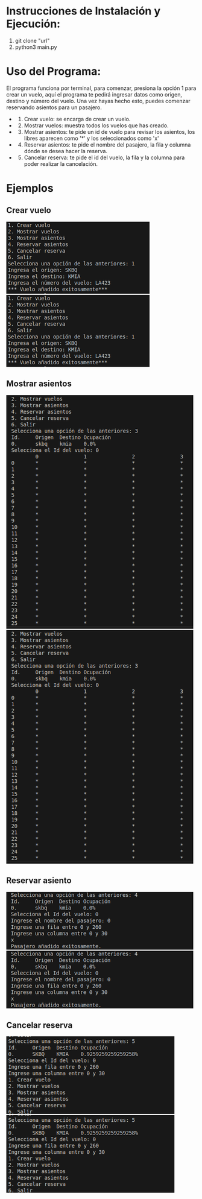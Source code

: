 # Instrucciones de Instalación y Ejecución:
1. git clone "url"
2. python3 main.py
# Uso del Programa:
El programa funciona por terminal, para comenzar, presiona la opción 1 para crear un vuelo, aquí
el programa te pedirá ingresar datos como origen, destino y número del vuelo.
Una vez hayas hecho esto, puedes comenzar reservando asientos para un pasajero.
- 1. Crear vuelo: se encarga de crear un vuelo.
- 2. Mostrar vuelos: muestra todos los vuelos que has creado.
- 3. Mostrar asientos: te pide un id de vuelo para revisar los asientos, los libres aparecen como '*' y los seleccionados como 'x'
- 4. Reservar asientos: te pide el nombre del pasajero, la fila y columna dónde se desea hacer la reserva.
- 5. Cancelar reserva: te pide el id del vuelo, la fila y la columna para poder realizar la cancelación.
# Ejemplos
## Crear vuelo
![alt text](image.png)
![alt text](image.png)
## Mostrar asientos
![alt text](image-1.png)
![alt text](image-1.png)
## Reservar asiento
![alt text](image-2.png)
![alt text](image-2.png)
## Cancelar reserva
![alt text](image-3.png)
![alt text](image-3.png)
